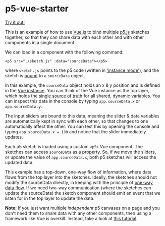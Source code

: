 # p5-vue-starter

[Try it out!](https://aatishb.com/p5-vue-starter/)

This is an example of how to use [Vue.js](https://vuejs.org/) to bind multiple [p5.js](https://p5js.org/) sketches together, so that they can share data with each other and with other components in a single document.

We can load in a component with the following command:

```
<p5 src="./sketch.js" :data="sourceData"></p5>
```

where `sketch.js` points to the p5 code (written in ['instance mode'](https://github.com/processing/p5.js/wiki/Global-and-instance-mode)), and the sketch is [bound](https://v1.vuejs.org/guide/syntax.html) to a `sourceData` object.

In this example, the `sourceData` object holds an x & y position and is defined in the [Vue instance](https://github.com/aatishb/p5-vue-starter/blob/master/vue-definitions.js#L48-L55). You can think of the Vue instance as the top layer, which holds the [single source of truth](https://en.wikipedia.org/wiki/Single_source_of_truth) for all shared, dynamic variables. You can inspect this data in the console by typing `app.sourceData.x` or `app.sourceData.y`.

The input sliders are bound to this data, meaning the slider & data variables are automatically kept in sync with each other, so that changes to one automatically affect the other. You can test this by opening the console and typing `app.sourceData.x = 100` and notice that the slider immediately updates.

Each p5 sketch is loaded using a custom `<p5>` Vue component. The sketches can access `sourceData` as a property. So, if we move the sliders, or update the value of `app.sourceData.x`, both p5 sketches will access the updated data.

This example has a top-down, one-way flow of information, where data flows from the top layer into the sketches. Ideally, the sketches should not modify the sourceData directly, in keeping with the principle of [one-way data flow](https://vuejs.org/v2/guide/components-props.html#One-Way-Data-Flow). If we need two-way communication (where the sketches can update the sourceData) the sketch component should emit an event that we listen for in the top layer to update the data.

**Note:** If you just want multiple *independent* p5 canvases on a page and you don't need them to share data with any other components, then using a framework like Vue is overkill. Instead, take a look at [this tutorial](http://joemckaystudio.com/multisketches/).
